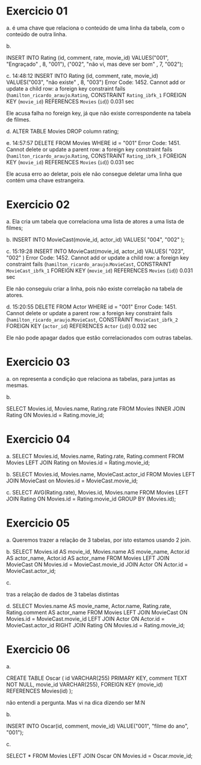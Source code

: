 # Exercicio 01

a. é uma chave que relaciona o conteúdo de uma linha da tabela, com o conteúdo de outra linha.

b.

INSERT INTO Rating (id, comment, rate, movie_id)
VALUES("001", "Engraçado" , 8, "001"), 
	  ("002", "não vi, mas deve ser bom" , 7, "002"); 

c.
14:48:12	INSERT INTO Rating (id, comment, rate, movie_id) VALUES("003", "não existe" , 8, "003")	Error Code: 1452. Cannot add or update a child row: a foreign key constraint fails (`hamilton_ricardo_araujo`.`Rating`, CONSTRAINT `Rating_ibfk_1` FOREIGN KEY (`movie_id`) REFERENCES `Movies` (`id`))	0.031 sec


Ele acusa falha no foreign key, já que não existe correspondente na tabela de filmes.

d. 
ALTER TABLE Movies DROP column rating;

e.
14:57:57	DELETE FROM Movies WHERE id = "001"	Error Code: 1451. Cannot delete or update a parent row: a foreign key constraint fails (`hamilton_ricardo_araujo`.`Rating`, CONSTRAINT `Rating_ibfk_1` FOREIGN KEY (`movie_id`) REFERENCES `Movies` (`id`))	0.031 sec

Ele acusa erro ao deletar, pois ele não consegue deletar uma linha que contém uma chave estrangeira.

# Exercicio 02

a. Ela cria um tabela que correlaciona uma lista de atores a uma lista de filmes;

b. 
INSERT INTO MovieCast(movie_id, actor_id)
VALUES(
		"004",
    "002"
);

c.
15:19:28	INSERT INTO MovieCast(movie_id, actor_id) VALUES(   "023",     "002" )	Error Code: 1452. Cannot add or update a child row: a foreign key constraint fails (`hamilton_ricardo_araujo`.`MovieCast`, CONSTRAINT `MovieCast_ibfk_1` FOREIGN KEY (`movie_id`) REFERENCES `Movies` (`id`))	0.031 sec

Ele não conseguiu criar a linha, pois não existe correlação na tabela de atores.

d.
15:20:55	DELETE FROM Actor WHERE id = "001"	Error Code: 1451. Cannot delete or update a parent row: a foreign key constraint fails (`hamilton_ricardo_araujo`.`MovieCast`, CONSTRAINT `MovieCast_ibfk_2` FOREIGN KEY (`actor_id`) REFERENCES `Actor` (`id`))	0.032 sec

Ele não pode apagar dados que estão correlacionados com outras tabelas.

# Exercicio 03 

a. on representa a condição que relaciona as tabelas, para juntas as mesmas.

b.

SELECT Movies.id, Movies.name, Rating.rate FROM Movies
INNER JOIN Rating ON Movies.id = Rating.movie_id;

# Exercicio 04

a. 
SELECT Movies.id, Movies.name, Rating.rate, Rating.comment FROM Movies LEFT JOIN Rating on Movies.id = Rating.movie_id;

b. 
SELECT Movies.id, Movies.name, MovieCast.actor_id FROM Movies LEFT JOIN MovieCast on Movies.id = MovieCast.movie_id;

c.
SELECT AVG(Rating.rate), Movies.id, Movies.name FROM Movies LEFT JOIN Rating ON Movies.id = Rating.movie_id
GROUP BY (Movies.id);

# Exercicio 05

a.
Queremos trazer a relação de 3 tabelas, por isto estamos usando 2 join.

b.
SELECT Movies.id AS movie_id, Movies.name AS movie_name, Actor.id AS actor_name, Actor.id AS actor_name FROM Movies LEFT JOIN MovieCast ON Movies.id = MovieCast.movie_id 
JOIN Actor ON Actor.id = MovieCast.actor_id;

c.

tras a relação de dados de 3 tabelas distintas

d. 
SELECT Movies.name AS movie_name, Actor.name, Rating.rate, Rating.comment AS actor_name FROM Movies 
LEFT JOIN MovieCast ON Movies.id = MovieCast.movie_id 
LEFT JOIN Actor ON Actor.id = MovieCast.actor_id
RIGHT JOIN Rating ON  Movies.id = Rating.movie_id;

# Exercicio 06

a.

CREATE TABLE Oscar (
		id VARCHAR(255) PRIMARY KEY,
    comment TEXT NOT NULL,
    movie_id VARCHAR(255),
    FOREIGN KEY (movie_id) REFERENCES Movies(id)
);

não entendi a pergunta. Mas vi na dica dizendo ser M:N

b.

INSERT INTO Oscar(id, comment, movie_id)
VALUE("001", "filme do ano", "001");

c.

SELECT * FROM Movies LEFT JOIN Oscar ON Movies.id = Oscar.movie_id;

